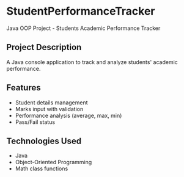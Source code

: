# StudentPerformanceTracker
Java OOP Project - Students Academic Performance Tracker

## Project Description
A Java console application to track and analyze students' academic performance.

## Features
- Student details management
- Marks input with validation
- Performance analysis (average, max, min)
- Pass/Fail status

## Technologies Used
- Java
- Object-Oriented Programming
- Math class functions

